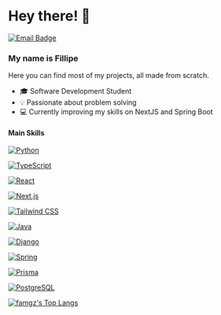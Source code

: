 <h1>Hey there! 👋</h1>

[![Email Badge](https://img.shields.io/badge/-famgz@proton.me-6633cc?style=flat-square&logo=Proton&logoColor=white&link=mailto:famgz@proton.me)](mailto:famgz@proton.me)


### My name is Fillipe


Here you can find most of my projects, all made from scratch.


- 🎓 Software Development Student
- 💡 Passionate about problem solving
- 💻 Currently improving my skills on NextJS and Spring Boot

#### Main Skills


[![Python](https://img.shields.io/badge/Python-3776AB?style=flat-square&logo=python&logoColor=white)](https://www.python.org/)

[![TypeScript](https://img.shields.io/badge/TypeScript-3178C6?style=flat-square&logo=typescript&logoColor=white)](https://www.typescriptlang.org/)

[![React](https://img.shields.io/badge/React-61DAFB?style=flat-square&logo=react&logoColor=white)](https://reactjs.org/)

[![Next.js](https://img.shields.io/badge/Next.js-000000?style=flat-square&logo=next.js&logoColor=white)](https://nextjs.org/)

[![Tailwind CSS](https://img.shields.io/badge/Tailwind_CSS-38B2AC?style=flat-square&logo=tailwind-css&logoColor=white)](https://tailwindcss.com/)

[![Java](https://img.shields.io/badge/Java-007396?style=flat-square&logo=openjdk&logoColor=white)](https://www.java.com/)

[![Django](https://img.shields.io/badge/Django-092E20?style=flat-square&logo=django&logoColor=white)](https://www.djangoproject.com/)

[![Spring](https://img.shields.io/badge/Spring-6DB33F?style=flat-square&logo=spring&logoColor=white)](https://spring.io/)

[![Prisma](https://img.shields.io/badge/Prisma-2D3748?style=flat-square&logo=prisma&logoColor=white)](https://www.prisma.io/)

[![PostgreSQL](https://img.shields.io/badge/PostgreSQL-336791?style=flat-square&logo=postgresql&logoColor=white)](https://www.postgresql.org/)


[![famgz's Top Langs](https://github-readme-stats.vercel.app/api/top-langs/?username=famgz&layout=compact&custom_title=Languages)](https://github.com/anuraghazra/github-readme-stats)
